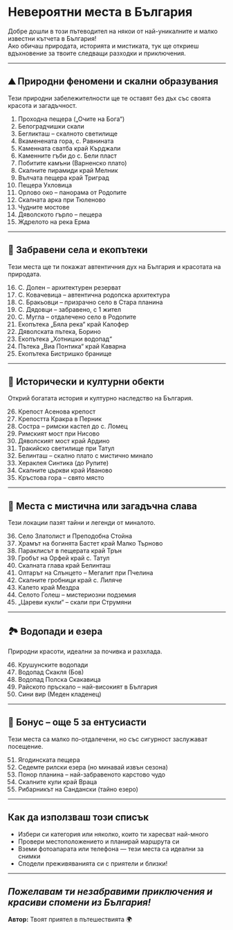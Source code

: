 # Невероятни места в България

Добре дошли в този пътеводител на някои от най-уникалните и малко известни кътчета в България!  
Ако обичаш природата, историята и мистиката, тук ще откриеш вдъхновение за твоите следващи разходки и приключения.

---

## ⛰ Природни феномени и скални образувания

Тези природни забележителности ще те оставят без дъх със своята красота и загадъчност.

1. Проходна пещера („Очите на Бога“)  
2. Белоградчишки скали  
3. Бегликташ – скалното светилище  
4. Вкаменената гора, с. Равнината  
5. Каменната сватба край Кърджали  
6. Каменните гъби до с. Бели пласт  
7. Побитите камъни (Варненско плато)  
8. Скалните пирамиди край Мелник  
9. Вълчата пещера край Триград  
10. Пещера Ухловица  
11. Орлово око – панорама от Родопите  
12. Скалната арка при Тюленово  
13. Чудните мостове  
14. Дяволското гърло – пещера  
15. Ждрелото на река Ерма  

---

## 🌿 Забравени села и екопътеки

Тези места ще ти покажат автентичния дух на България и красотата на природата.

16. С. Долен – архитектурен резерват  
17. С. Ковачевица – автентична родопска архитектура  
18. С. Бракьовци – призрачно село в Стара планина  
19. С. Дядовци – забравено, с 1 жител  
20. С. Мугла – отдалечено село в Родопите  
21. Екопътека „Бяла река“ край Калофер  
22. Дяволската пътека, Борино  
23. Екопътека „Хотнишки водопад“  
24. Пътека „Виа Понтика“ край Каварна  
25. Екопътека Бистришко бранище  

---

## 🏰 Исторически и културни обекти

Открий богатата история и културно наследство на България.

26. Крепост Асенова крепост  
27. Крепостта Кракра в Перник  
28. Состра – римски кастел до с. Ломец  
29. Римският мост при Нисово  
30. Дяволският мост край Ардино  
31. Тракийско светилище при Татул  
32. Белинташ – скално плато с мистично минало  
33. Хераклея Синтика (до Рупите)  
34. Скалните църкви край Иваново  
35. Кръстова гора – свято място  

---

## 🧭 Места с мистична или загадъчна слава

Тези локации пазят тайни и легенди от миналото.

36. Село Златолист и Преподобна Стойна  
37. Храмът на богинята Бастет край Малко Търново  
38. Параклисът в пещерата край Трън  
39. Гробът на Орфей край с. Татул  
40. Скалната глава край Белинташ  
41. Олтарът на Слънцето – Мегалит при Пчелина  
42. Скалните гробници край с. Лиляче  
43. Калето край Мездра  
44. Селото Голеш – мистериозни подземия  
45. „Цареви кукли“ – скали при Струмяни  

---

## 🏞 Водопади и езера

Природни красоти, идеални за почивка и разхлада.

46. Крушунските водопади  
47. Водопад Скакля (Бов)  
48. Водопад Полска Скакавица  
49. Райското пръскало – най-високият в България  
50. Сини вир (Меден кладенец)  

---

## 🎁 Бонус – още 5 за ентусиасти

Тези места са малко по-отдалечени, но със сигурност заслужават посещение.

51. Ягодинската пещера  
52. Седемте рилски езера (но минавай извън сезона)  
53. Понор планина – най-забравеното карстово чудо  
54. Скалните кули край Враца  
55. Рибарникът на Сандански (тайно езеро)  

---

## Как да използваш този списък

- Избери си категория или няколко, които ти харесват най-много  
- Провери местоположението и планирай маршрута си  
- Вземи фотоапарата или телефона — тези места са идеални за снимки  
- Сподели преживяванията си с приятели и близки!

---

*Пожелавам ти незабравими приключения и красиви спомени из България!*  
---

**Автор:** Твоят приятел в пътешествията 🌍

